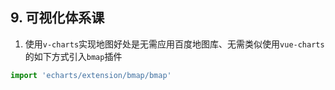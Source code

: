 ## 9. 可视化体系课

1. 使用`v-charts`实现地图好处是无需应用百度地图库、无需类似使用`vue-charts`的如下方式引入`bmap`插件

```js
import 'echarts/extension/bmap/bmap'
```
